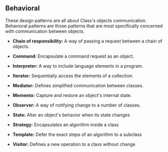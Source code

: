 ## Behavioral

These design patterns are all about Class's objects communication.
Behavioral patterns are those patterns that are most specifically concerned with communication between objects.

- **Chain of responsibility:** A way of passing a request between a chain of objects.

- **Command:** Encapsulate a command request as an object.

- **Interpreter:** A way to include language elements in a program.

- **Iterator:** Sequentially access the elements of a collection.

- **Mediator:** Defines simplified communication between classes.

- **Memento:** Capture and restore an object's internal state.

- **Observer:** A way of notifying change to a number of classes.

- **State:** Alter an object's behavior when its state changes

- **Strategy:** Encapsulates an algorithm inside a class

- **Template:** Defer the exact steps of an algorithm to a subclass

- **Visitor:** Defines a new operation to a class without change
